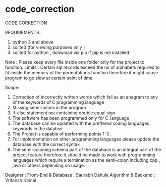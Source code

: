 # code_correction
CODE CORRECTION

REQUIREMENTS : 

1. python 3 and above
2. sqlite3 (for viewing purposes only )
3. sqlite3 for python , donwload via pip 
if pip is not installed 

Note : 
Please keep every file inside one folder only for the project to function. 
Limits : 
Certain sql records exceed the no of alphabets required to fit inside the memory of the permutations function
therefore it might cause program to go slow at certain point of time. 

Scope: 
1. Correction of incorrectly written words which fall as an anagram to any of the keywords of C programming language
2. Missing semi-colons in the program
3. If-else statement not containing double equal sign
4. The software has been programmed only for C_language
5. The database can be updated with the preffered coding languages keywords in the databse. 
6. The Project is capable of performing points 1-3 . 
7. For implementation on other programming languages please update the database with the correct syntax
8. The semi-coloning schema part of the database is an integral part of the project feature therefore it should 
be made to work with programming languages which require a termination as the semi-colon including cpp , java or
others depending on usage.


Designer : 
Front-End & Database : 
Saurabh Dahule
Algorithm & Backend : 
Vritansh Kamal 
